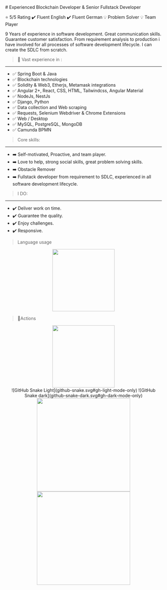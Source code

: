 # Experienced Blockchain Developer & Senior Fullstack Developer  

⭐ 5/5 Rating ✔️ Fluent English ✔️ Fluent German 💡 Problem Solver 💡 Team Player

9 Years of experience in software development. Great communication skills. Guarantee customer satisfaction. From requirement analysis to production i have involved for all processes of software development lifecycle. I can create the SDLC from scratch.

> 🚀 Vast experience in :
---------------------------
- ✅ Spring Boot & Java
- ✅ Blockchain technologies
- ✅ Solidity & Web3, Etherjs, Metamask integrations
- ✅ Angular 2+, React, CSS, HTML, Tailwindcss, Angular Material
- ✅ NodeJs, NestJs
- ✅ Django, Python
- ✅ Data collection and Web scraping
- ✅ Requests, Selenium Webdriver & Chrome Extensions
- ✅ Web / Desktop
- ✅ MySQL, PostgreSQL, MongoDB
- ✅ Camunda BPMN


> Core skills:
---------------------------
- ➡️ Self-motivated, Proactive, and team player.
- ➡️ Love to help, strong social skills, great problem solving skills.
- ➡️ Obstacle Remover
- ➡️ Fullstack developer from requirement to SDLC, experienced in all software development lifecycle.

> I DO:
---------------------------
- ✔️ Deliver work on time.
- ✔️ Guarantee the quality.
- ✔️ Enjoy challenges.
- ✔️ Responsive.

> Language usage

<div align="center">
    <img height="200px" src="https://github-readme-stats-api-holic-x.vercel.app/api/top-langs/?username=karaoglan&theme=gruvbox_light&layout=compact"/>
</div>

> 🔭Actions

<div align="center">
    <img height="200px" src="https://github-readme-streak-stats.herokuapp.com/?user=karaoglan"/>
</div>
<div align="center">
	![GitHub Snake Light](github-snake.svg#gh-light-mode-only)
	![GitHub Snake dark](github-snake-dark.svg#gh-dark-mode-only)
</div>

<div align="center">
    <img height="300px" src="https://activity-graph.herokuapp.com/graph?username=karaoglan&theme=github"/>
</div>

<div align="center">
    <img height="300px" src="https://metrics.lecoq.io/karaoglan?template=classic&config.timezone=Asia%2FShanghai"/>
</div>

